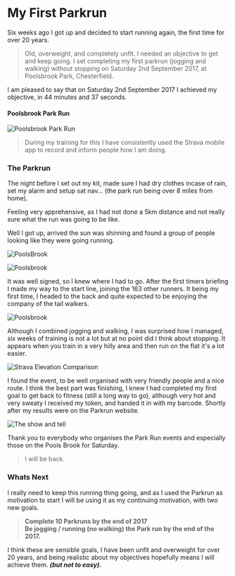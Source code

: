 # My First Parkrun

Six weeks ago I got up and decided to start running again, the first time for over 20 years.

>Old, overweight, and completely unfit. I needed an objective to get and keep going. I set completing my first parkrun (jogging and walking) without stopping on Saturday 2nd September 2017, at Poolsbrook Park, Chesterfield.

I am pleased to say that on Saturday 2nd September 2017 I achieved my objective, in 44 minutes and 37 seconds.

#### Poolsbrook Park Run
![Poolsbrook Park Run](./assets/runningBlog/stravaroute.jpg?style=centerme)

>During my training for this I have consistently used the Strava mobile app to record and inform people how I am doing.

### The Parkrun

The night before I set out my kit, made sure I had dry clothes incase of rain, set my alarm and setup sat nav... (the park run being over 8 miles from home).

Feeling very apprehensive, as I had not done a 5km distance and not really sure what the run was going to be like.

Well I got up, arrived the sun was shinning and found a group of people looking like they were going running.

![PoolsBrook](./assets/runningBlog/poolsbrook01.png?style=centerme)

![Poolsbrook](./assets/runningBlog/poolsbrookwaiting170902.jpg?style=centerme)

It was well signed, so I knew where I had to go. After the first timers briefing I made my way to the start line, joining the 163 other runners. It being my first time, I headed to the back and quite expected to be enjoying the company of the tail walkers.

![Poolsbrook](./assets/runningBlog/poolsbrookstart170902.jpg?style=centerme)  

Although I combined jogging and walking, I was surprised how I managed, six weeks of training is not a lot but at no point did I think about stopping. It appears when you train in a very hilly area and then run on the flat it's a lot easier.

![Strava Elevation Comparison](./assets/runningBlog/elevation170902.jpg?style=centerme)

I found the event, to be well organised with very friendly people and a nice route. I think the best part was finishing, I knew I had completed my first goal to get back to fitness (still a long way to go), although very hot and very sweaty I received my token, and handed it in with my barcode. Shortly after my results were on the Parkrun website.

![The show and tell](./assets/runningBlog/website.png?style=centerme)

Thank you to everybody who organises the Park Run events and especially those on the Pools Brook for Saturday.

>I will be back.

### Whats Next

I really need to keep this running thing going, and as I used the Parkrun as motivation to start I will be using it as my continuing motivation, with two new goals.

>  **Complete 10 Parkruns by the end of 2017**  
>  **Be jogging / running (no walking) the Park run by the end of the 2017.**  

I think these are sensible goals, I have been unfit and overweight for over 20 years, and being realistic about my objectives hopefully means I will achieve them. ***(but not to easy).***
